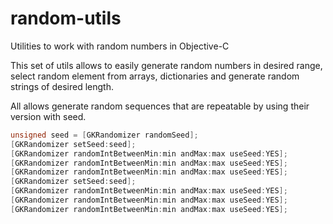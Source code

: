 # random-utils
Utilities to work with random numbers in Objective-C

This set of utils allows to easily generate random numbers in desired range, select random element from arrays, dictionaries and generate random strings of desired length.

All allows generate random sequences that are repeatable by using their version with seed.

```Objective-C
unsigned seed = [GKRandomizer randomSeed];
[GKRandomizer setSeed:seed];
[GKRandomizer randomIntBetweenMin:min andMax:max useSeed:YES];
[GKRandomizer randomIntBetweenMin:min andMax:max useSeed:YES];
[GKRandomizer randomIntBetweenMin:min andMax:max useSeed:YES];
[GKRandomizer setSeed:seed];
[GKRandomizer randomIntBetweenMin:min andMax:max useSeed:YES];
[GKRandomizer randomIntBetweenMin:min andMax:max useSeed:YES];
[GKRandomizer randomIntBetweenMin:min andMax:max useSeed:YES];
```
